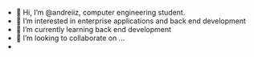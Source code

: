 - 👋 Hi, I’m @andreiiz, computer engineering student.
- 👀 I’m interested in enterprise applications and back end development
- 🌱 I’m currently learning back end development
- 💞️ I’m looking to collaborate on ...
-

<!---
andreiiz/andreiiz is a ✨ special ✨ repository because its `README.md` (this file) appears on your GitHub profile.
You can click the Preview link to take a look at your changes.
--->
